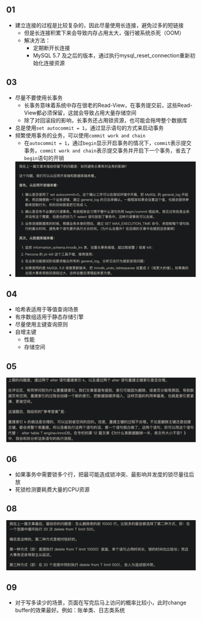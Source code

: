 ## 01
- 建立连接的过程是比较复杂的，因此尽量使用长连接，避免过多的短链接
	- 但是长连接积累下来会导致内存占用太大，强行被系统杀死（OOM）
	- 解决方法：
		- 定期断开长连接
		- MySQL 5.7 及之后的版本，通过执行mysql_reset_connection重新初始化连接资源

## 03
- 尽量不要使用长事务
	- 长事务意味着系统中存在很老的Read-View，在事务提交前，这些Read-View都必须保留，这就会导致占用大量存储空间
	- 除了对回滚段的影响，长事务还占用锁资源，也可能会拖垮整个数据库
- 总是使用`set autocommit = 1`，通过显示语句的方式来启动事务
- 频繁使用事务的业务，可以使用`commit work and chain`
	- 在`autocommit = 1`，通过`begin`显示开启事务的情况下，`commit`表示提交事务，`commit work and chain`表示提交事务并开启下一个事务，省去了`begin`语句的开销
- ![Screenshot 2025-01-17 at 22.18.29.png](https://raw.githubusercontent.com/lyydsheep/pic/main/Screenshot%202025-01-17%20at%2022.18.29.png)


## 04
- 哈希表适用于等值查询场景
- 有序数组适用于静态存储引擎
- 尽量使用主键查询原则
- 自增主键
	- 性能
	- 存储空间

## 05
![Screenshot 2025-01-18 at 22.33.22.png](https://raw.githubusercontent.com/lyydsheep/pic/main/Screenshot%202025-01-18%20at%2022.33.22.png)

## 06
- 如果事务中需要锁多个行，把最可能造成锁冲突、最影响并发度的锁尽量往后放
- 死锁检测要耗费大量的CPU资源

## 08
![image.png](https://raw.githubusercontent.com/lyydsheep/pic/main/20250122200502.png)

## 09
- 对于写多读少的场景，页面在写完后马上访问的概率比较小，此时change buffer的效果最好。例如：账单类、日志类系统
